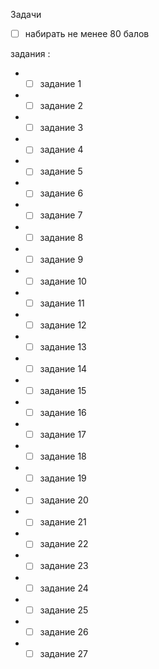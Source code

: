 Задачи

- [ ]  набирать не менее 80 балов

задания :

* - [ ] задание 1

* - [ ] задание 2

* - [ ] задание 3

* - [ ] задание 4

* - [ ] задание 5

* - [ ] задание 6

* - [ ] задание 7

* - [ ] задание 8

* - [ ] задание 9

* - [ ] задание 10

* - [ ] задание 11

* - [ ] задание 12

* - [ ] задание 13

* - [ ] задание 14

* - [ ] задание 15

* - [ ] задание 16

* - [ ] задание 17

* - [ ] задание 18

* - [ ] задание 19

* - [ ] задание 20

* - [ ] задание 21

* - [ ] задание 22

* - [ ] задание 23

* - [ ] задание 24

* - [ ] задание 25

* - [ ] задание 26

* - [ ] задание 27
